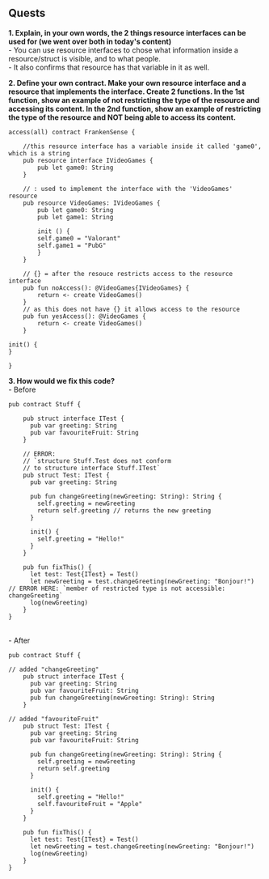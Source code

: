 ## Quests

**1. Explain, in your own words, the 2 things resource interfaces can be used for (we went over both in today's content)**
<br> - You can use resource interfaces to chose what information inside a resource/struct is visible, and to what people. 
<br> - It also confirms that resource has that variable in it as well.


**2. Define your own contract. Make your own resource interface and a resource that implements the interface. Create 2 functions. In the 1st function, show an example of not restricting the type of the resource and accessing its content. In the 2nd function, show an example of restricting the type of the resource and NOT being able to access its content.**
<br>
``` cadence
access(all) contract FrankenSense {

    //this resource interface has a variable inside it called 'game0', which is a string
    pub resource interface IVideoGames {
        pub let game0: String
    }

    // : used to implement the interface with the 'VideoGames' resource
    pub resource VideoGames: IVideoGames {
        pub let game0: String
        pub let game1: String

        init () {
        self.game0 = "Valorant"
        self.game1 = "PubG"
        }
    }

    // {} = after the resouce restricts access to the resource interface
    pub fun noAccess(): @VideoGames{IVideoGames} {
        return <- create VideoGames()
    }
    // as this does not have {} it allows access to the resource
    pub fun yesAccess(): @VideoGames {
        return <- create VideoGames()
    }

init() {
}

}
```

**3. How would we fix this code?**
<br> - Before
``` cadence
pub contract Stuff {

    pub struct interface ITest {
      pub var greeting: String
      pub var favouriteFruit: String
    }

    // ERROR:
    // `structure Stuff.Test does not conform 
    // to structure interface Stuff.ITest`
    pub struct Test: ITest {
      pub var greeting: String

      pub fun changeGreeting(newGreeting: String): String {
        self.greeting = newGreeting
        return self.greeting // returns the new greeting
      }

      init() {
        self.greeting = "Hello!"
      }
    }

    pub fun fixThis() {
      let test: Test{ITest} = Test()
      let newGreeting = test.changeGreeting(newGreeting: "Bonjour!") // ERROR HERE: `member of restricted type is not accessible: changeGreeting`
      log(newGreeting)
    }
}
```

<br> - After
``` cadence
pub contract Stuff {

// added "changeGreeting"
    pub struct interface ITest {
      pub var greeting: String
      pub var favouriteFruit: String
      pub fun changeGreeting(newGreeting: String): String
    }

// added "favouriteFruit"
    pub struct Test: ITest {
      pub var greeting: String
      pub var favouriteFruit: String

      pub fun changeGreeting(newGreeting: String): String {
        self.greeting = newGreeting
        return self.greeting
      }

      init() {
        self.greeting = "Hello!"
        self.favouriteFruit = "Apple"
      }
    }

    pub fun fixThis() {
      let test: Test{ITest} = Test()
      let newGreeting = test.changeGreeting(newGreeting: "Bonjour!")
      log(newGreeting)
    }
}
```


